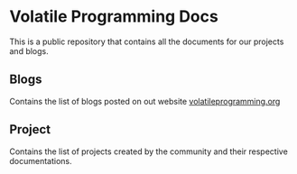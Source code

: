 # Volatile Programming Docs

<!-- # ![Volatile Programming Docs](assets/images/volatile_programming.svg) -->

This is a public repository that contains all the documents for our projects and blogs.

## Blogs

Contains the list of blogs posted on out website [volatileprogramming.org](https://volatileprogramming.org)

## Project

Contains the list of projects created by the community and their respective documentations.
